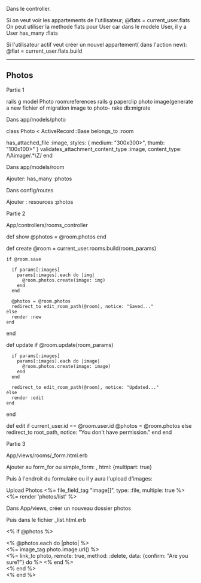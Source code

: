 Dans le controller.

Si on veut voir les appartements de l'utilisateur;
@flats = current_user.flats
On peut utiliser la methode flats pour User car dans le modele User, il y a User has_many :flats

Si l'utilisateur actif veut créer un nouvel appartement( dans l'action new):
@flat = current_user.flats.build

-------------------------------------------------------
## Photos

Partie 1 

rails g model Photo room:references
rails g paperclip photo image(generate a new fichier of migration image to photo-
rake db:migrate

Dans app/models/photo

class Photo < ActiveRecord::Base
  belongs_to :room

  has_attached_file :image, styles: { medium: "300x300>", thumb: "100x100>" }
  validates_attachment_content_type :image, content_type: /\Aimage\/.*\Z/
end

Dans app/models/room

Ajouter: has_many :photos

Dans config/routes

Ajouter : resources :photos

Partie 2

App/controllers/rooms_controller

def show
  @photos = @room.photos
end

def create
    @room = current_user.rooms.build(room_params)

    if @room.save

      if params[:images] 
        params[:images].each do |img|
          @room.photos.create(image: img)
        end
      end

      @photos = @room.photos
      redirect_to edit_room_path(@room), notice: "Saved..."
    else
      render :new
    end
  end
  
  def update
    if @room.update(room_params)

      if params[:images] 
        params[:images].each do |image|
          @room.photos.create(image: image)
        end
      end

      redirect_to edit_room_path(@room), notice: "Updated..."
    else
      render :edit
    end
  end
  
  def edit
    if current_user.id == @room.user.id
      @photos = @room.photos
    else
      redirect_to root_path, notice: "You don't have permission."
    end
  end
  
  Partie 3
  
  App/views/rooms/_form.html.erb
  
  Ajouter au form_for ou simple_form: , html: {multipart: true}
  
  Puis à l'endroit du formulaire ou il y aura l'upload d'images:
  
  <div class="row">
    <div class="col-md-4">
      <div class="form-group">
        <span class="btn btn-default btn-file">
          <i class="fa fa-cloud-upload fa-lg"> </i>Upload Photos
          <%= file_field_tag "image[]", type: :file, multiple: true %>
        </span>
      </div>
    </div>
  </div>
  
  <div id="photos"><%= render 'photos/list' %>
  
  
Dans App/views, créer un nouveau dossier photos

Puis dans le fichier _list.html.erb

<% if @photos %>
	<div class="row">
		<% @photos.each do |photo| %>		
			<div class="col-md-4">
				<div class="panel panel-default">
				  <div class="panel-heading preview">
				  	<%= image_tag photo.image.url() %>
				  </div>
				  <div class="panel-body">
				  	<span class="pull-right">
				  		<%= link_to photo, remote: true, method: :delete, data: {confirm: "Are you sure?"} do %>
					  		<i class="fa fa-times fa-lg"></i>
				  		<% end %>
				  	</span>
				  </div>
				</div>
			</div>
		<% end %>			
	</div>
<% end %>
